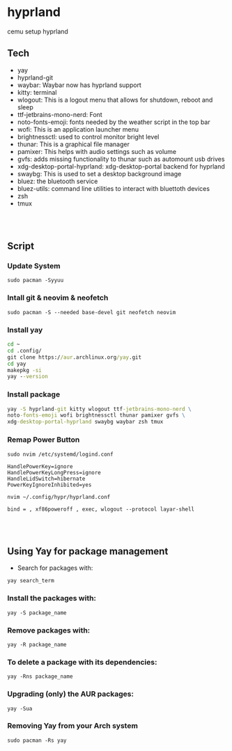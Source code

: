 # hyprland
cemu setup hyprland

## Tech
- yay
- hyprland-git
- waybar: Waybar now has hyprland support
- kitty: terminal
- wlogout: This is a logout menu that allows for shutdown, reboot and sleep
- ttf-jetbrains-mono-nerd: Font
- noto-fonts-emoji: fonts needed by the weather script in the top bar
- wofi: This is an application launcher menu
- brightnessctl: used to control monitor bright level
- thunar: This is a graphical file manager
- pamixer: This helps with audio settings such as volume
- gvfs: adds missing functionality to thunar such as automount usb drives
- xdg-desktop-portal-hyprland: xdg-desktop-portal backend for hyprland
- swaybg: This is used to set a desktop background image
- bluez: the bluetooth service
- bluez-utils: command line utilities to interact with bluettoth devices
- zsh 
- tmux

<br ><br >

## Script

### Update System
```
sudo pacman -Syyuu 
```

### Intall git & neovim & neofetch
```
sudo pacman -S --needed base-devel git neofetch neovim
```

### Install yay
``` cmd
cd ~
cd .config/
git clone https://aur.archlinux.org/yay.git
cd yay
makepkg -si
yay --version
```

### Install package
``` cmd
yay -S hyprland-git kitty wlogout ttf-jetbrains-mono-nerd \
noto-fonts-emoji wofi brightnessctl thunar pamixer gvfs \
xdg-desktop-portal-hyprland swaybg waybar zsh tmux
```

### Remap Power Button
` sudo nvim /etc/systemd/logind.conf `
```
HandlePowerKey=ignore
HandlePowerKeyLongPress=ignore
HandleLidSwitch=hibernate
PowerKeyIgnoreInhibited=yes
```
` nvim ~/.config/hypr/hyprland.conf ` 
```
bind = , xf86poweroff , exec, wlogout --protocol layar-shell 
```

<br ><br >

## Using Yay for package management
- Search for packages with:
```
yay search_term
```
### Install the packages with:
```
yay -S package_name
```
### Remove packages with:
```
yay -R package_name
```
### To delete a package with its dependencies:
```
yay -Rns package_name
```
### Upgrading (only) the AUR packages:
```
yay -Sua
```
### Removing Yay from your Arch system
```
sudo pacman -Rs yay
```
